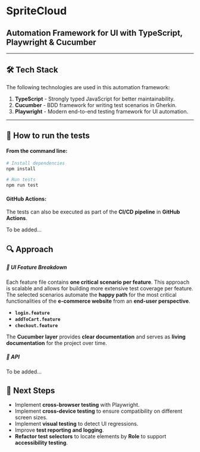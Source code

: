 # SpriteCloud

## Automation Framework for UI with TypeScript, Playwright & Cucumber

---

## 🛠️ Tech Stack

The following technologies are used in this automation framework:

1. **TypeScript** - Strongly typed JavaScript for better maintainability.
2. **Cucumber** - BDD framework for writing test scenarios in Gherkin.
3. **Playwright** - Modern end-to-end testing framework for UI automation.

---

## 🚀 How to run the tests

#### From the command line:

```sh
# Install dependencies
npm install

# Run tests
npm run test
```

#### GitHub Actions:

The tests can also be executed as part of the **CI/CD pipeline** in **GitHub Actions**.

To be added...

## 🔍 Approach

##### 📝 UI Feature Breakdown

Each feature file contains **one critical scenario per feature**. This approach is scalable and allows for building more extensive test coverage per feature. The selected scenarios automate the **happy path** for the most critical functionalities of the **e-commerce website** from an **end-user perspective**.

- **`login.feature`**
- **`addToCart.feature`**
- **`checkout.feature`**

The **Cucumber layer** provides **clear documentation** and serves as **living documentation** for the project over time.

##### 🔗 API

To be added...

## 📌 Next Steps

- Implement **cross-browser testing** with Playwright.
- Implement **cross-device testing** to ensure compatibility on different screen sizes.
- Implement **visual testing** to detect UI regressions.
- Improve **test reporting and logging**.
- **Refactor test selectors** to locate elements by **Role** to support **accessibility testing**.
